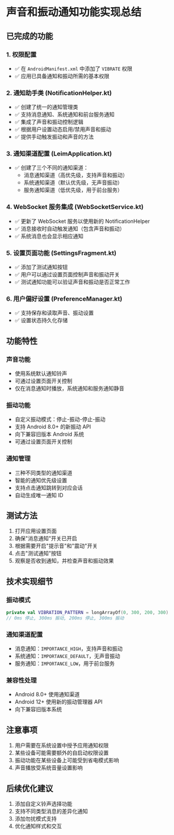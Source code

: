 # 声音和振动通知功能实现总结

## 已完成的功能

### 1. 权限配置
- ✅ 在 `AndroidManifest.xml` 中添加了 `VIBRATE` 权限
- ✅ 应用已具备通知和振动所需的基本权限

### 2. 通知助手类 (NotificationHelper.kt)
- ✅ 创建了统一的通知管理类
- ✅ 支持消息通知、系统通知和前台服务通知
- ✅ 集成了声音和振动控制逻辑
- ✅ 根据用户设置动态启用/禁用声音和振动
- ✅ 提供手动触发振动和声音的方法

### 3. 通知渠道配置 (LeimApplication.kt)
- ✅ 创建了三个不同的通知渠道：
  - 消息通知渠道（高优先级，支持声音和振动）
  - 系统通知渠道（默认优先级，无声音振动）
  - 服务通知渠道（低优先级，用于前台服务）

### 4. WebSocket 服务集成 (WebSocketService.kt)
- ✅ 更新了 WebSocket 服务以使用新的 NotificationHelper
- ✅ 消息接收时自动触发通知（包含声音和振动）
- ✅ 系统消息也会显示相应通知

### 5. 设置页面功能 (SettingsFragment.kt)
- ✅ 添加了测试通知按钮
- ✅ 用户可以通过设置页面控制声音和振动开关
- ✅ 测试通知功能可以验证声音和振动是否正常工作

### 6. 用户偏好设置 (PreferenceManager.kt)
- ✅ 支持保存和读取声音、振动设置
- ✅ 设置状态持久化存储

## 功能特性

### 声音功能
- 使用系统默认通知铃声
- 可通过设置页面开关控制
- 仅在消息通知时播放，系统通知和服务通知静音

### 振动功能
- 自定义振动模式：停止-振动-停止-振动
- 支持 Android 8.0+ 的新振动 API
- 向下兼容旧版本 Android 系统
- 可通过设置页面开关控制

### 通知管理
- 三种不同类型的通知渠道
- 智能的通知优先级设置
- 支持点击通知跳转到对应会话
- 自动生成唯一通知 ID

## 测试方法

1. 打开应用设置页面
2. 确保"消息通知"开关已开启
3. 根据需要开启"提示音"和"震动"开关
4. 点击"测试通知"按钮
5. 观察是否收到通知，并检查声音和振动效果

## 技术实现细节

### 振动模式
```kotlin
private val VIBRATION_PATTERN = longArrayOf(0, 300, 200, 300)
// 0ms 停止, 300ms 振动, 200ms 停止, 300ms 振动
```

### 通知渠道配置
- 消息通知：`IMPORTANCE_HIGH`，支持声音和振动
- 系统通知：`IMPORTANCE_DEFAULT`，无声音振动
- 服务通知：`IMPORTANCE_LOW`，用于前台服务

### 兼容性处理
- Android 8.0+ 使用通知渠道
- Android 12+ 使用新的振动管理器 API
- 向下兼容旧版本系统

## 注意事项

1. 用户需要在系统设置中授予应用通知权限
2. 某些设备可能需要额外的自启动权限设置
3. 振动功能在某些设备上可能受到省电模式影响
4. 声音播放受系统音量设置影响

## 后续优化建议

1. 添加自定义铃声选择功能
2. 支持不同类型消息的差异化通知
3. 添加勿扰模式支持
4. 优化通知样式和交互
